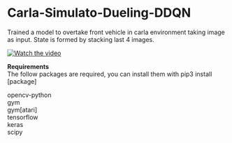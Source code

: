 # Carla-Simulato-Dueling-DDQN


Trained a model to overtake front vehicle in carla environment taking image as input. 
State is formed by stacking last 4 images.

[![Watch the video](https://github.com/sainijagjit/Carla-Simulaton-Dueling-DDQN/blob/master/Screenshot%20from%202020-07-02%2020-07-33.png)](https://drive.google.com/file/d/1q-IK11GlPLRgP1JlCBtKgLT0Z2U96_GB/view?usp=sharing)

<h><b>Requirements</b></h><br>
The follow packages are required, you can install them with pip3 install [package]

opencv-python<br>
gym<br>
gym[atari]<br>
tensorflow<br>
keras<br>
scipy
